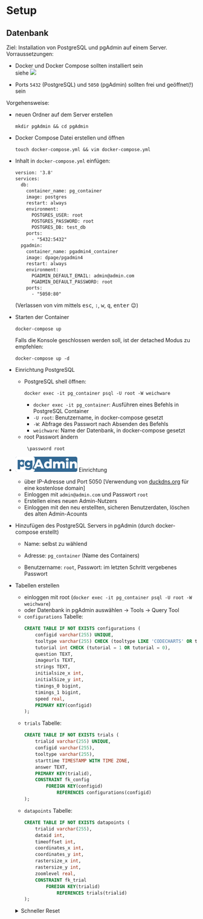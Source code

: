 # Setup

## Datenbank
Ziel: Installation von PostgreSQL und pgAdmin auf einem Server.  
Vorraussetzungen:
- Docker und Docker Compose sollten installiert sein  
    siehe [![](https://docs.docker.com/images/docker-docs-logo.svg)](https://docs.docker.com)

- Ports `5432` (PostgreSQL) und `5050` (pgAdmin) sollten frei und geöffnet(!) sein

Vorgehensweise:
- neuen Ordner auf dem Server erstellen
    ```
    mkdir pgAdmin && cd pgAdmin
    ```

- Docker Compose Datei erstellen und öffnen
    ```
    touch docker-compose.yml && vim docker-compose.yml
    ```

- Inhalt in `docker-compose.yml` einfügen:
    ```
    version: '3.8'
    services:
      db:
        container_name: pg_container
        image: postgres
        restart: always
        environment:
          POSTGRES_USER: root
          POSTGRES_PASSWORD: root
          POSTGRES_DB: test_db
        ports:
          - "5432:5432"
      pgadmin:
        container_name: pgadmin4_container
        image: dpage/pgadmin4
        restart: always
        environment:
          PGADMIN_DEFAULT_EMAIL: admin@admin.com
          PGADMIN_DEFAULT_PASSWORD: root
        ports:
          - "5050:80"
    ```
    (Verlassen von vim mittels <kbd>esc</kbd>, <kbd>:</kbd>, <kbd>w</kbd>, <kbd>q</kbd>, <kbd>enter</kbd> 😉)

- Starten der Container
    ```
    docker-compose up
    ```
    Falls die Konsole geschlossen werden soll, ist der detached Modus zu empfehlen:
    ```
    docker-compose up -d
    ```

- Einrichtung PostgreSQL
    - PostgreSQL shell öffnen:
        ```
        docker exec -it pg_container psql -U root -W weichware
        ```
        - `docker exec -it pg_container`: Ausführen eines Befehls in PostgreSQL Container
        - `-U root`: Benutzername, in docker-compose gesetzt
        - `-W`: Abfrage des Passwort nach Absenden des Befehls
        - `weichware`: Name der Datenbank, in docker-compose gesetzt
    - root Passwort ändern
        ```
         \password root
        ```

- ![pgAdmin Logo](resources/pgadmin.svg) Einrichtung
    - über IP-Adresse und Port 5050 [Verwendung von [duckdns.org](https://www.duckdns.org/) für eine kostenlose domain]
    - Einloggen mit `admin@admin.com` und Passwort `root`
    - Erstellen eines neuen Admin-Nutzers
    - Einloggen mit den neu erstellten, sicheren Benutzerdaten, löschen des alten Admin-Acounts

- Hinzufügen des PostgreSQL Servers in pgAdmin (durch docker-compose erstellt)
    - Name: selbst zu wählend
    - Adresse: `pg_container` (Name des Containers)

    - Benutzername: `root`, Passwort: im letzten Schritt vergebenes Passwort

- Tabellen erstellen
    - einloggen mit root (`docker exec -it pg_container psql -U root -W weichware`)
    - oder Datenbank in pgAdmin auswählen -> Tools -> Query Tool
    - `configurations` Tabelle:
        ```sql
        CREATE TABLE IF NOT EXISTS configurations (
            configid varchar(255) UNIQUE,
            tooltype varchar(255) CHECK (tooltype LIKE 'CODECHARTS' OR tooltype LIKE 'ZOOMMAPS'),
            tutorial int CHECK (tutorial = 1 OR tutorial = 0),
            question TEXT,
            imageurls TEXT,
            strings TEXT,
            initialsize_x int,
            initialSize_y int,
            timings_0 bigint,
            timings_1 bigint,
            speed real,
            PRIMARY KEY(configid)
        );
        ```
    - `trials` Tabelle:
        ```sql
        CREATE TABLE IF NOT EXISTS trials (
            trialid varchar(255) UNIQUE,
            configid varchar(255),
            tooltype varchar(255),
            starttime TIMESTAMP WITH TIME ZONE,
            answer TEXT,
            PRIMARY KEY(trialid),
            CONSTRAINT fk_config
                FOREIGN KEY(configid)
                    REFERENCES configurations(configid)
        );
        ```
    - `datapoints` Tabelle:
        ```sql
        CREATE TABLE IF NOT EXISTS datapoints (
            trialid varchar(255),
            dataid int,
            timeoffset int,
            coordinates_x int,
            coordinates_y int,
            rastersize_x int,
            rastersize_y int,
            zoomlevel real,
            CONSTRAINT fk_trial
                FOREIGN KEY(trialid)
                    REFERENCES trials(trialid)
        );
        ```
    <details>
    <summary>Schneller Reset</summary>
    <pre>
    DROP TABLE IF EXISTS datapoints;
    DROP TABLE IF EXISTS trials;
    DROP TABLE IF EXISTS configurations;
    CREATE TABLE IF NOT EXISTS configurations (
        configid varchar(255) UNIQUE,
        tooltype varchar(255),
        tutorial int CHECK (tutorial = 1 OR tutorial = 0),
        question TEXT,
        strings TEXT,
        initialsize_x int,
        initialSize_y int,
        timings_0 int,
        timings_1 int,
        speed real,
        PRIMARY KEY(configid)
    );
    CREATE TABLE IF NOT EXISTS trials (
        trialid varchar(255) UNIQUE,
        configid varchar(255),
        tooltype varchar(255),
        starttime TIMESTAMP WITH TIME ZONE,
        answer TEXT,
        PRIMARY KEY(trialid),
        CONSTRAINT fk_config
            FOREIGN KEY(configid)
                REFERENCES configurations(configid)
    );
    CREATE TABLE IF NOT EXISTS datapoints (
        trialid varchar(255),
        dataid int,
        timeoffset int,
        coordinates_x int,
        coordinates_y int,
        rastersize_x int,
        rastersize_y int,
        zoomlevel real,
        CONSTRAINT fk_trial
            FOREIGN KEY(trialid)
                REFERENCES trials(trialid)
    );
    </pre>
    </details>

